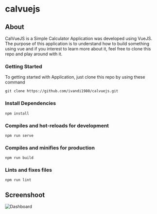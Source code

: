 # calvuejs

## About 
CalVueJS is a Simple Calculator Application was developed using VueJS. The purpose of this application is to understand how to build something using vue and if you interest to learn more about it, feel free to clone this repo and play around with it.

### Getting Started
To getting started with Application, just clone this repo by using these command
```
git clone https://github.com/ivandi1980/calvuejs.git

```

### Install Dependencies
```
npm install
```

### Compiles and hot-reloads for development
```
npm run serve
```

### Compiles and minifies for production
```
npm run build
```

### Lints and fixes files
```
npm run lint
```

## Screenshoot
![Dashboard](calculator.png "This is the Calculator's Captured")
